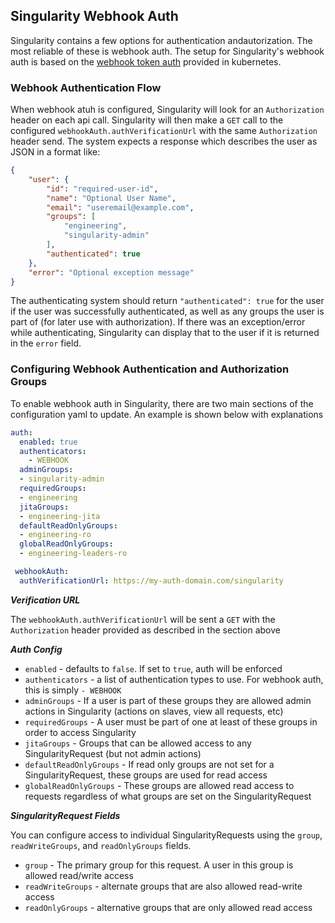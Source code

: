 ## Singularity Webhook Auth

Singularity contains a few options for authentication andautorization. The most reliable of these is webhook auth. The setup for Singularity's webhook auth is based on the [webhook token auth](https://kubernetes.io/docs/admin/authentication/#webhook-token-authentication) provided in kubernetes.

### Webhook Authentication Flow

When webhook atuh is configured, Singularity will look for an `Authorization` header on each api call. Singularity will then make a `GET` call to the configured `webhookAuth.authVerificationUrl` with the same `Authorization` header send. The system expects a response which describes the user as JSON in a format like:

```json
{
	"user": {
		"id": "required-user-id",
		"name": "Optional User Name",
		"email": "useremail@example.com",
		"groups": [
			"engineering",
			"singularity-admin"
		],
		"authenticated": true
	},
	"error": "Optional exception message"
}
```

The authenticating system should return `"authenticated": true` for the user if the user was successfully authenticated, as well as any groups the user is part of (for later use with authorization). If there was an exception/error while authenticating, Singularity can display that to the user if it is returned in the `error` field.

### Configuring Webhook Authentication and Authorization Groups

To enable webhook auth in Singularity, there are two main sections of the configuration yaml to update. An example is shown below with explanations 

```yaml
auth:
  enabled: true
  authenticators:
    - WEBHOOK
  adminGroups:
  - singularity-admin
  requiredGroups:
  - engineering
  jitaGroups:
  - engineering-jita
  defaultReadOnlyGroups:
  - engineering-ro
  globalReadOnlyGroups:
  - engineering-leaders-ro

 webhookAuth:
  authVerificationUrl: https://my-auth-domain.com/singularity
```

***Verification URL***

The `webhookAuth.authVerificationUrl` will be sent a `GET` with the `Authorization` header provided as described in the section above

***Auth Config***

- `enabled` - defaults to `false`. If set to `true`, auth will be enforced
- `authenticators` - a list of authentication types to use. For webhook auth, this is simply `- WEBHOOK`
- `adminGroups` - If a user is part of these groups they are allowed admin actions in Singularity (actions on slaves, view all requests, etc)
- `requiredGroups` - A user must be part of one at least of these groups in order to access Singularity
- `jitaGroups` - Groups that can be allowed access to any SingularityRequest (but not admin actions)
- `defaultReadOnlyGroups` - If read only groups are not set for a SingularityRequest, these groups are used for read access
- `globalReadOnlyGroups` - These groups are allowed read access to requests regardless of what groups are set on the SingularityRequest

***SingularityRequest Fields***

You can configure access to individual SingularityRequests using the `group`, `readWriteGroups`, and `readOnlyGroups` fields.

- `group` - The primary group for this request. A user in this group is allowed read/write access
- `readWriteGroups` - alternate groups that are also allowed read-write access
- `readOnlyGroups` - alternative groups that are only allowed read access
